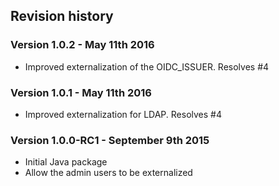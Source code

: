 ## Revision history


### Version 1.0.2 - May 11th 2016

 * Improved externalization of the OIDC_ISSUER. Resolves #4


### Version 1.0.1 - May 11th 2016

 * Improved externalization for LDAP. Resolves #4


### Version 1.0.0-RC1 - September 9th 2015

 * Initial Java package
 * Allow the admin users to be externalized
 
